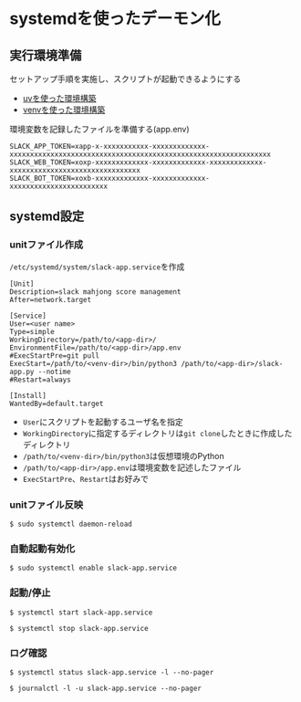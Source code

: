# systemdを使ったデーモン化

## 実行環境準備

セットアップ手順を実施し、スクリプトが起動できるようにする
* [uvを使った環境構築](using_uv.md)
* [venvを使った環境構築](using_venv.md)

環境変数を記録したファイルを準備する(app.env)
```
SLACK_APP_TOKEN=xapp-x-xxxxxxxxxxx-xxxxxxxxxxxxx-xxxxxxxxxxxxxxxxxxxxxxxxxxxxxxxxxxxxxxxxxxxxxxxxxxxxxxxxxxxxxxxx
SLACK_WEB_TOKEN=xoxp-xxxxxxxxxxxxx-xxxxxxxxxxxxx-xxxxxxxxxxxxx-xxxxxxxxxxxxxxxxxxxxxxxxxxxxxxxx
SLACK_BOT_TOKEN=xoxb-xxxxxxxxxxxxx-xxxxxxxxxxxxx-xxxxxxxxxxxxxxxxxxxxxxxx
```

## systemd設定
### unitファイル作成
`/etc/systemd/system/slack-app.service`を作成
```
[Unit]
Description=slack mahjong score management
After=network.target

[Service]
User=<user name>
Type=simple
WorkingDirectory=/path/to/<app-dir>/
EnvironmentFile=/path/to/<app-dir>/app.env
#ExecStartPre=git pull
ExecStart=/path/to/<venv-dir>/bin/python3 /path/to/<app-dir>/slack-app.py --notime
#Restart=always

[Install]
WantedBy=default.target
```
* `User`にスクリプトを起動するユーザ名を指定
* `WorkingDirectory`に指定するディレクトリは`git clone`したときに作成したディレクトリ
* `/path/to/<venv-dir>/bin/python3`は仮想環境のPython
* `/path/to/<app-dir>/app.env`は環境変数を記述したファイル
* `ExecStartPre`、`Restart`はお好みで

### unitファイル反映
```
$ sudo systemctl daemon-reload
```

### 自動起動有効化
```
$ sudo systemctl enable slack-app.service
```

### 起動/停止
```
$ systemctl start slack-app.service
```

```
$ systemctl stop slack-app.service
```

### ログ確認
```
$ systemctl status slack-app.service -l --no-pager
```
```
$ journalctl -l -u slack-app.service --no-pager
```
